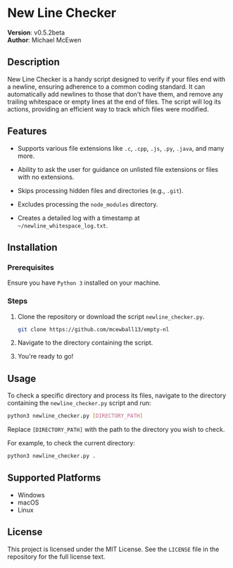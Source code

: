 # New Line Checker

**Version**: v0.5.2beta  
**Author**: Michael McEwen

## Description

New Line Checker is a handy script designed to verify if your files end with a newline, ensuring adherence to a common coding standard. It can automatically add newlines to those that don't have them, and remove any trailing whitespace or empty lines at the end of files. The script will log its actions, providing an efficient way to track which files were modified.

## Features

- Supports various file extensions like `.c`, `.cpp`, `.js`, `.py`, `.java`, and many more.

- Ability to ask the user for guidance on unlisted file extensions or files with no extensions.

- Skips processing hidden files and directories (e.g., `.git`).

- Excludes processing the `node_modules` directory.

- Creates a detailed log with a timestamp at `~/newline_whitespace_log.txt`.

## Installation

### Prerequisites

Ensure you have `Python 3` installed on your machine.

### Steps

1. Clone the repository or download the script `newline_checker.py`.

   ```bash
   git clone https://github.com/mcewball13/empty-nl
   ```

2. Navigate to the directory containing the script.

3. You're ready to go!

## Usage

To check a specific directory and process its files, navigate to the directory containing the `newline_checker.py` script and run:

```bash
python3 newline_checker.py [DIRECTORY_PATH]
```

Replace `[DIRECTORY_PATH]` with the path to the directory you wish to check.

For example, to check the current directory:

```bash
python3 newline_checker.py .
```

## Supported Platforms

- Windows
- macOS
- Linux

## License

This project is licensed under the MIT License. See the `LICENSE` file in the repository for the full license text.
